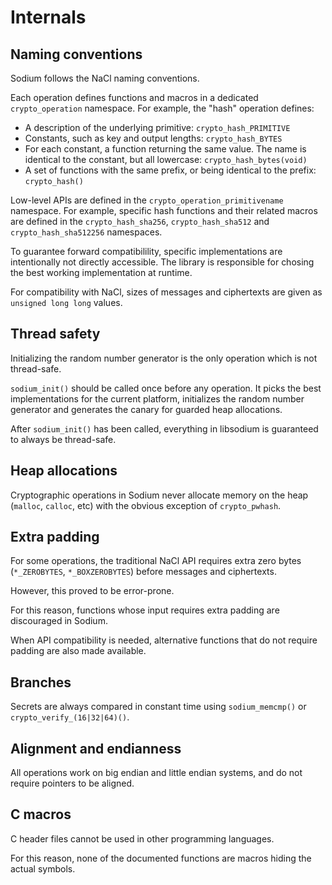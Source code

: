 # Internals

## Naming conventions

Sodium follows the NaCl naming conventions.

Each operation defines functions and macros in a dedicated `crypto_operation` namespace. For example, the "hash" operation defines:

- A description of the underlying primitive: `crypto_hash_PRIMITIVE`
- Constants, such as key and output lengths: `crypto_hash_BYTES`
- For each constant, a function returning the same value. The name is identical to the constant, but all lowercase: `crypto_hash_bytes(void)`
- A set of functions with the same prefix, or being identical to the prefix: `crypto_hash()`

Low-level APIs are defined in the `crypto_operation_primitivename` namespace.
For example, specific hash functions and their related macros are defined in the `crypto_hash_sha256`, `crypto_hash_sha512` and `crypto_hash_sha512256` namespaces.

To guarantee forward compatibilility, specific implementations are intentionally not directly accessible. The library is responsible for chosing the best working implementation at runtime.

For compatibility with NaCl, sizes of messages and ciphertexts are given as `unsigned long long` values.

## Thread safety

Initializing the random number generator is the only operation which is not thread-safe.

`sodium_init()` should be called once before any operation. It picks the best implementations for the current platform, initializes the random number generator and generates the canary for guarded heap allocations.

After `sodium_init()` has been called, everything in libsodium is guaranteed to always be thread-safe.

## Heap allocations

Cryptographic operations in Sodium never allocate memory on the heap (`malloc`, `calloc`, etc) with the obvious exception of `crypto_pwhash`.

## Extra padding

For some operations, the traditional NaCl API requires extra zero bytes (`*_ZEROBYTES`, `*_BOXZEROBYTES`) before messages and ciphertexts.

However, this proved to be error-prone.

For this reason, functions whose input requires extra padding are discouraged in Sodium.

When API compatibility is needed, alternative functions that do not require padding are also made available.

## Branches

Secrets are always compared in constant time using `sodium_memcmp()` or `crypto_verify_(16|32|64)()`.

## Alignment and endianness

All operations work on big endian and little endian systems, and do not require pointers to be aligned.

## C macros

C header files cannot be used in other programming languages.

For this reason, none of the documented functions are macros hiding the actual symbols.

